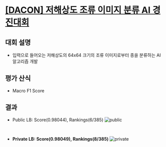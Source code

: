 # [[DACON] 저해상도 조류 이미지 분류 AI 경진대회](https://dacon.io/competitions/official/236251/overview/description)

## 대회 설명
- 입력으로 들어오는 저해상도의 64x64 크기의 조류 이미지로부터 종을 분류하는 AI 알고리즘 개발

## 평가 산식
- Macro F1 Score

## 결과
- Public LB: Score(0.98044), Rankings(6/385)
![public](https://github.com/ssun-g/machine_learning/assets/33628588/9d5c84e2-5e06-4f52-a0d8-cc8a2f3ff526)

&nbsp;

- **Private LB: Score(0.98049), Rankings(8/385)**
![private](https://github.com/ssun-g/machine_learning/assets/33628588/351f6bae-b3ce-44da-bb35-c97ca4fbe8bb)